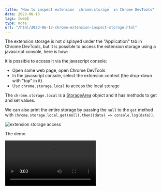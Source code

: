 ```yaml
---
title: "How to inspect extension `chrome.storage` in Chrome DevTools"
date: 2023-06-13
tags: [web]
type: note
url: "/html/2023-06-13-chrome-extension-inspect-storage.html"
---
```


The extension storage is not displayed under the "Application" tab in Chrome DevTools, but
it is possible to access the extension storage using a javascript console, here is how:

it is possible to access it via the javascript console:

* Open some web page, open Chrome DevTools
* In the javascript console, select the extension context (the drop-down with "top" in it)
* Use `chrome.storage.local` to access the local storage

The `chrome.storage.local` is a [StorageArea](https://developer.chrome.com/docs/extensions/reference/storage/#type-StorageArea) 
object and it has methods to get and set values.

We can also print the entire storage by passing the `null` to the `get` method
with `chrome.storage.local.get(null).then((data) => console.log(data))`.

<!-- more -->

![extension storage access](2023-06-13-chrome-extnension-storage.png)

The demo:

![extension storage demo](2023-06-13-chrome-extension-storage.mp4)
